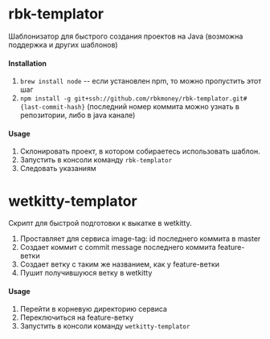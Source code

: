 # rbk-templator

Шаблонизатор для быстрого создания проектов на Java (возможна поддержка и других шаблонов)

#### Installation

1. `brew install node` -- если установлен npm, то можно пропустить этот шаг
2. `npm install -g git+ssh://github.com/rbkmoney/rbk-templator.git#{last-commit-hash}` (последний номер коммита можно узнать в репозитории, либо в java канале)

#### Usage

1. Склонировать проект, в котором собираетесь использовать шаблон.
2. Запустить в консоли команду `rbk-templator`
3. Следовать указаниям

# wetkitty-templator

Скрипт для быстрой подготовки к выкатке в wetkitty. 

1. Проставляет для сервиса image-tag: id последнего коммита в master
2. Создает коммит с commit message последнего коммита feature-ветки
3. Создает ветку с таким же названием, как у feature-ветки
4. Пушит получившуюся ветку в wetkitty

#### Usage

1. Перейти в корневую директорию сервиса
2. Переключиться на feature-ветку
3. Запустить в консоли команду `wetkitty-templator`